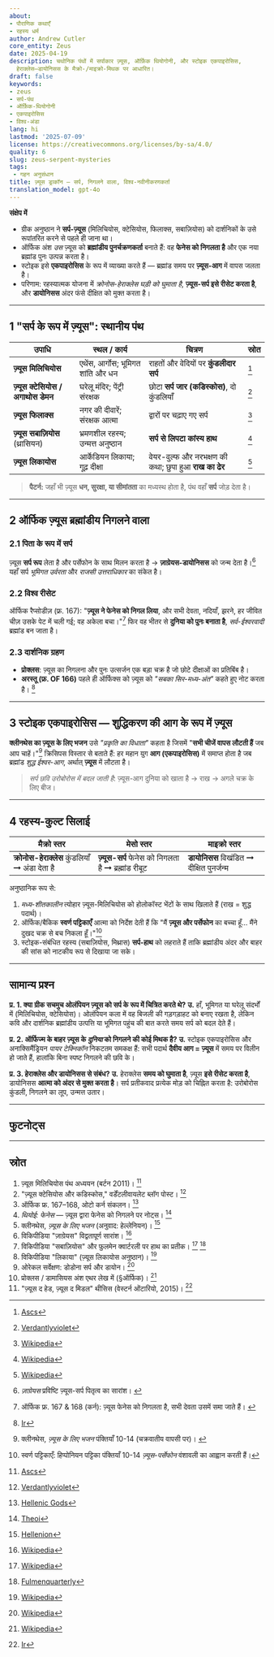 ```yaml
---
about:
- पौराणिक कथाएँ
- रहस्य धर्म
author: Andrew Cutler
core_entity: Zeus
date: 2025-04-19
description: चथोनिक पंथों में सर्पाकार ज़्यूस, ऑर्फ़िक थियोगोनी, और स्टोइक एकपाइरोसिस,
  हेराक्लेस–डायोनिसस के मैक्रो-/माइक्रो-मिथक पर आधारित।
draft: false
keywords:
- zeus
- सर्प-पंथ
- ऑर्फ़िक-थियोगोनी
- एकपाइरोसिस
- विश्व-अंडा
lang: hi
lastmod: '2025-07-09'
license: https://creativecommons.org/licenses/by-sa/4.0/
quality: 6
slug: zeus-serpent-mysteries
tags:
 - गहन अनुसंधान
title: ज़्यूस ड्राकॉन — सर्प, निगलने वाला, विश्व-नवीनीकरणकर्ता
translation_model: gpt-4o
---
```


**संक्षेप में**

- ग्रीक अनुष्ठान ने **सर्प-ज़्यूस** (मिलिचियोस, क्टेसियोस, फिलाक्स, सबाज़ियोस) को दार्शनिकों के उसे रूपांतरित करने से पहले ही जाना था।
- ऑर्फिक अंश *उस* ज़्यूस को **ब्रह्मांडीय पुनर्चक्रणकर्ता** बनाते हैं: वह **फेनेस को निगलता है** और एक नया ब्रह्मांड पुनः उत्पन्न करता है।
- स्टोइक इसे **एकपाइरोसिस** के रूप में व्याख्या करते हैं — ब्रह्मांड समय पर **ज़्यूस-आग** में वापस जलता है।
- परिणाम: रहस्यात्मक योजना में *क्रोनोस-हेराक्लेस घड़ी को घुमाता है*, **ज़्यूस-सर्प इसे रीसेट करता है**, और **डायोनिसस** अंदर फंसे दीक्षित को मुक्त करता है।

---

## 1 "सर्प के रूप में ज़्यूस": स्थानीय पंथ

| उपाधि | स्थल / कार्य | चित्रण | स्रोत |
|-------|--------------|--------|-------|
| **ज़्यूस मिलिचियोस** | एथेंस, आर्गोस; भूमिगत शांति और धन | राहतों और वेदियों पर **कुंडलीदार सर्प** | [^oai1] |
| **ज़्यूस क्टेसियोस / अगाथोस डेमन** | घरेलू मंदिर; पेंट्री संरक्षक | छोटा **सर्प जार (कडिस्कोस)**, दो कुंडलियाँ | [^oai2] |
| **ज़्यूस फिलाक्स** | नगर की दीवारें; संरक्षक आत्मा | द्वारों पर चढ़ाए गए सर्प | [^oai3] |
| **ज़्यूस सबाज़ियोस** (थ्रासियन) | भ्रमणशील रहस्य; उन्मत्त अनुष्ठान | **सर्प से लिपटा कांस्य हाथ** | [^oai4] |
| **ज़्यूस लिकायोस** | आर्केडियन लिकाया; गूढ़ दीक्षा | वेयर-वुल्फ और नरभक्षण की कथा; छुपा हुआ **राख का ढेर** | [^oai5] |

> **पैटर्न:** जहाँ भी ज़्यूस **धन, सुरक्षा, या सीमांतता** का मध्यस्थ होता है, पंथ वहाँ **सर्प** जोड़ देता है।

---

## 2 ऑर्फिक ज़्यूस ब्रह्मांडीय निगलने वाला

### 2.1 पिता के रूप में सर्प
ज़्यूस **सर्प रूप** लेता है और पर्सेफोन के साथ मिलन करता है → **ज़ाग्रेयस-डायोनिसस** को जन्म देता है।[^zagreus] यहाँ सर्प *भूमिगत उर्वरता* और *राजसी उत्तराधिकार* का संकेत है।

### 2.2 विश्व रीसेट
ऑर्फिक रैप्सोडीज़ (फ्र. 167): "**ज़्यूस ने फेनेस को निगल लिया**, और सभी देवता, नदियाँ, झरने, हर जीवित चीज़ उसके पेट में चली गई; वह अकेला बचा।"[^phanes-swallow]
फिर वह भीतर से **दुनिया को पुनः बनाता है**, *सर्व-ईश्वरवादी* ब्रह्मांड बन जाता है।

### 2.3 दार्शनिक ग्रहण
- **प्रोक्लस**: ज़्यूस का निगलना और पुनः उत्सर्जन एक बड़ा चक्र है जो छोटे दीक्षाओं का प्रतिबिंब है।
- **अरस्तू (फ्र. OF 166)** पहले ही ऑर्फिक्स को ज़्यूस को *"सबका सिर-मध्य-अंत"* कहते हुए नोट करता है। [^oai6]

---

## 3 स्टोइक एकपाइरोसिस — शुद्धिकरण की आग के रूप में ज़्यूस

**क्लीनथेस का ज़्यूस के लिए भजन** उसे *"प्रकृति का विधाता"* कहता है जिसमें "**सभी चीजें वापस लौटती हैं** जब आप चाहें।"[^cleanthes] क्रिसिपस विस्तार से बताते हैं: हर महान युग **आग (एकपाइरोसिस)** में समाप्त होता है जब ब्रह्मांड *शुद्ध ईश्वर-आग*, अर्थात् **ज़्यूस** में लौटता है।

> *सर्प छवि उरोबोरोस में बदल जाती है*: ज़्यूस-आग दुनिया को खाता है → राख → अगले चक्र के लिए बीज।

---

## 4 रहस्य-कुल्ट सिलाई

| मैक्रो स्तर | मेसो स्तर | माइक्रो स्तर |
|-------------|-----------|--------------|
| **क्रोनोस-हेराक्लेस** कुंडलियाँ ➞ अंडा देता है | **ज़्यूस-सर्प** फेनेस को निगलता है ➞ ब्रह्मांड रीबूट | **डायोनिसस** विखंडित ➞ दीक्षित पुनर्जन्म |

अनुष्ठानिक रूप से:
1. *मध्य-शीतकालीन* त्योहार ज़्यूस-मिलिचियोस को होलोकॉस्ट भेंटों के साथ खिलाते हैं (राख = शुद्ध पदार्थ)।
2. ऑर्फिक/बैकिक **स्वर्ण पट्टिकाएँ** आत्मा को निर्देश देती हैं कि "मैं **ज़्यूस और पर्सेफोन** का बच्चा हूँ… मैंने दुखद चक्र से बच निकला हूँ।"[^tablets]
3. स्टोइक-संबंधित रहस्य (सबाज़ियोस, मिथ्रास) **सर्प-हाथ** को लहराते हैं ताकि ब्रह्मांडीय अंदर और बाहर की सांस को नाटकीय रूप से दिखाया जा सके।

---

## सामान्य प्रश्न <!-- FAQPage schema समर्थन बनाए रखता है -->

**प्र. 1. क्या ग्रीक सचमुच ओलंपियन ज़्यूस को सर्प के रूप में चित्रित करते थे?**
**उ.** हाँ, भूमिगत या घरेलू संदर्भों में (मिलिचियोस, क्टेसियोस)। ओलंपियन कला में वह बिजली की गड़गड़ाहट को बनाए रखता है, लेकिन कवि और दार्शनिक ब्रह्मांडीय उत्पत्ति या भूमिगत पहुंच की बात करते समय सर्प को बदल देते हैं।

**प्र. 2. ऑर्फिज्म के बाहर ज़्यूस के *दुनिया* को निगलने की कोई मिथक है?**
**उ.** स्टोइक एकपाइरोसिस और अनाक्सिमैंड्रियन *पायर टेक्निकॉन* निकटतम समकक्ष हैं: सभी पदार्थ **दैवीय आग = ज़्यूस** में समय पर विलीन हो जाते हैं, हालांकि बिना स्पष्ट निगलने की छवि के।

**प्र. 3. हेराक्लेस और डायोनिसस से संबंध?**
**उ.** हेराक्लेस **समय को घुमाता है**, ज़्यूस **इसे रीसेट करता है**, डायोनिसस **आत्मा को अंदर से मुक्त करता है**। सर्प प्रतीकवाद प्रत्येक मोड़ को चिह्नित करता है: उरोबोरोस कुंडली, निगलने का लूप, उन्मत्त उतार।

---

## फुटनोट्स

[^oai1]: [Ascs](https://www.ascs.org.au/news/ascs31/Burton.pdf)
[^oai2]: [Verdantlyviolet](https://verdantlyviolet.tumblr.com/post/643083523253829632/zeus-ktesios-and-the-kadiskos-zeus-ktesios-of-the)
[^oai3]: [Wikipedia](https://en.wikipedia.org/wiki/Oracle)
[^oai4]: [Wikipedia](https://en.wikipedia.org/wiki/Sabazios)
[^oai5]: [Wikipedia](https://en.wikipedia.org/wiki/Lykaia)
[^oai6]: [Ir](https://ir.lib.uwo.ca/context/etd/article/4619/viewcontent/Zeus_the_Head_Zeus_the_Middle___Studies_in_the_Orphic_Theogonies.pdf)
[^oai7]: [Wikipedia](https://en.wikipedia.org/wiki/Zagreus)
[^oai8]: [Hellenic Gods](https://www.hellenicgods.org/the-orphic-fragments-of-otto-kern)
[^oai9]: [Hellenion](https://www.hellenion.org/zeus/cleanthes-hymn-to-zeus/)
[^oai10]: [Theoi](https://www.theoi.com/Protogenos/Phanes.html)
[^oai11]: [Fulmenquarterly](https://www.fulmenquarterly.com/the-hand-of-sabazios)
[^oai12]: [Wikipedia](https://en.wikipedia.org/wiki/Aether_%28mythology%29)
[^zagreus]: *ज़ाग्रेयस* प्रविष्टि ज़्यूस-सर्प पितृत्व का सारांश। [^oai7]
[^phanes-swallow]: ऑर्फिक फ्र. 167 & 168 (कर्न): ज़्यूस फेनेस को निगलता है, सभी देवता उसमें समा जाते हैं। [^oai8]
[^cleanthes]: क्लीनथेस, *ज़्यूस के लिए भजन* पंक्तियाँ 10-14 (चक्रवातीय वापसी पर)। [^oai9]
[^tablets]: स्वर्ण पट्टिकाएँ: हिप्पोनियन पट्टिका पंक्तियाँ 10-14 *ज़्यूस-पर्सेफोन* वंशावली का आह्वान करती हैं।

---

## स्रोत

1. ज़्यूस मिलिचियोस पंथ अध्ययन (बर्टन 2011)। [^oai1]
2. "ज़्यूस क्टेसियोस और कडिस्कोस," वर्डेंटलीवायलेट ब्लॉग पोस्ट। [^oai2]
3. ऑर्फिक फ्र. 167–168, ओटो कर्न संकलन। [^oai8]
4. *थियोई: फेनेस* — ज़्यूस द्वारा फेनेस को निगलने पर नोट्स। [^oai10]
5. क्लीनथेस, *ज़्यूस के लिए भजन* (अनुवाद: हेल्लेनियन)। [^oai9]
6. विकिपीडिया "ज़ाग्रेयस" विद्वतापूर्ण सारांश। [^oai7]
7. विकिपीडिया "सबाज़ियोस" और फुलमेन क्वार्टरली पर हाथ का प्रतीक। [^oai4] [^oai11]
8. विकिपीडिया "लिकाया" (ज़्यूस लिकायोस अनुष्ठान)। [^oai5]
9. ओरेकल सर्वेक्षण: डोडोना सर्प और डायोन। [^oai3]
10. प्रोक्लस / डामासियस अंश एथर लेख में (§ऑर्फिक)। [^oai12]
11. "ज़्यूस द हेड, ज़्यूस द मिडल" थीसिस (वेस्टर्न ओंटारियो, 2015)। [^oai6]